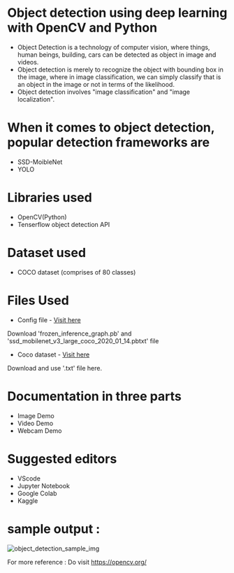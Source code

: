 # Object detection using deep learning with OpenCV and Python 

* Object Detection is a technology of computer vision, where things, human beings, building, cars can be detected as object in image and videos.
* Object detection is merely to recognize the object with bounding box in the image, where in image classification, we can simply classify that is an object in the image or not in terms of the likelihood.
* Object detection involves "image classification" and "image localization".

# When it comes to object detection, popular detection frameworks are

* SSD-MoibleNet
* YOLO

# Libraries used

* OpenCV(Python)
* Tenserflow object detection API

# Dataset used

* COCO dataset (comprises of 80 classes)

# Files Used

* Config file - <a href="https://github.com/HastiSutaria/winter-of-contributing/tree/Datascience_With_Python/Datascience_With_Python/Computer%20Vision/Projects/Object%20Detection/Files" >Visit here </a>

Download 'frozen_inference_graph.pb' and 'ssd_mobilenet_v3_large_coco_2020_01_14.pbtxt' file 

* Coco dataset - <a href="https://github.com/HastiSutaria/winter-of-contributing/blob/Datascience_With_Python/Datascience_With_Python/Computer%20Vision/Projects/Object%20Detection/Files/yolov3.txt"> Visit here </a>

Download and use '.txt' file here.


# Documentation in three parts

* Image Demo
* Video Demo
* Webcam Demo

# Suggested editors
* VScode
* Jupyter Notebook
* Google Colab
* Kaggle
 
 # sample output :
 
 ![object_detection_sample_img](https://user-images.githubusercontent.com/69644003/135707351-1d1de7a8-c6d8-42aa-94d1-05055a9f2b94.png)

For more reference : Do visit https://opencv.org/
